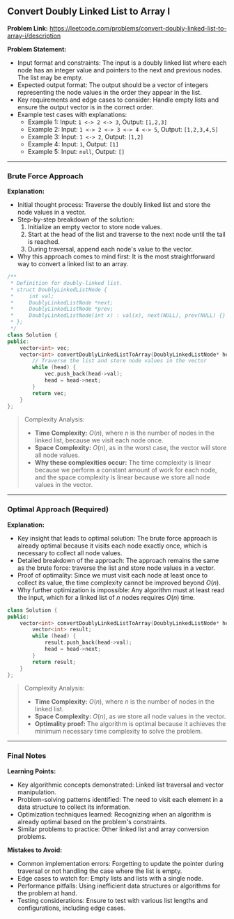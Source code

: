 ## Convert Doubly Linked List to Array I

**Problem Link:** https://leetcode.com/problems/convert-doubly-linked-list-to-array-i/description

**Problem Statement:**
- Input format and constraints: The input is a doubly linked list where each node has an integer value and pointers to the next and previous nodes. The list may be empty.
- Expected output format: The output should be a vector of integers representing the node values in the order they appear in the list.
- Key requirements and edge cases to consider: Handle empty lists and ensure the output vector is in the correct order.
- Example test cases with explanations:
  - Example 1: Input: `1 <-> 2 <-> 3`, Output: `[1,2,3]`
  - Example 2: Input: `1 <-> 2 <-> 3 <-> 4 <-> 5`, Output: `[1,2,3,4,5]`
  - Example 3: Input: `1 <-> 2`, Output: `[1,2]`
  - Example 4: Input: `1`, Output: `[1]`
  - Example 5: Input: `null`, Output: `[]`

---

### Brute Force Approach

**Explanation:**
- Initial thought process: Traverse the doubly linked list and store the node values in a vector.
- Step-by-step breakdown of the solution:
  1. Initialize an empty vector to store node values.
  2. Start at the head of the list and traverse to the next node until the tail is reached.
  3. During traversal, append each node's value to the vector.
- Why this approach comes to mind first: It is the most straightforward way to convert a linked list to an array.

```cpp
/**
 * Definition for doubly-linked list.
 * struct DoublyLinkedListNode {
 *     int val;
 *     DoublyLinkedListNode *next;
 *     DoublyLinkedListNode *prev;
 *     DoublyLinkedListNode(int x) : val(x), next(NULL), prev(NULL) {}
 * };
 */
class Solution {
public:
    vector<int> vec;
    vector<int> convertDoublyLinkedListToArray(DoublyLinkedListNode* head) {
        // Traverse the list and store node values in the vector
        while (head) {
            vec.push_back(head->val);
            head = head->next;
        }
        return vec;
    }
};
```

> Complexity Analysis:
> - **Time Complexity:** $O(n)$, where $n$ is the number of nodes in the linked list, because we visit each node once.
> - **Space Complexity:** $O(n)$, as in the worst case, the vector will store all node values.
> - **Why these complexities occur:** The time complexity is linear because we perform a constant amount of work for each node, and the space complexity is linear because we store all node values in the vector.

---

### Optimal Approach (Required)

**Explanation:**
- Key insight that leads to optimal solution: The brute force approach is already optimal because it visits each node exactly once, which is necessary to collect all node values.
- Detailed breakdown of the approach: The approach remains the same as the brute force: traverse the list and store node values in a vector.
- Proof of optimality: Since we must visit each node at least once to collect its value, the time complexity cannot be improved beyond $O(n)$.
- Why further optimization is impossible: Any algorithm must at least read the input, which for a linked list of $n$ nodes requires $O(n)$ time.

```cpp
class Solution {
public:
    vector<int> convertDoublyLinkedListToArray(DoublyLinkedListNode* head) {
        vector<int> result;
        while (head) {
            result.push_back(head->val);
            head = head->next;
        }
        return result;
    }
};
```

> Complexity Analysis:
> - **Time Complexity:** $O(n)$, where $n$ is the number of nodes in the linked list.
> - **Space Complexity:** $O(n)$, as we store all node values in the vector.
> - **Optimality proof:** The algorithm is optimal because it achieves the minimum necessary time complexity to solve the problem.

---

### Final Notes

**Learning Points:**
- Key algorithmic concepts demonstrated: Linked list traversal and vector manipulation.
- Problem-solving patterns identified: The need to visit each element in a data structure to collect its information.
- Optimization techniques learned: Recognizing when an algorithm is already optimal based on the problem's constraints.
- Similar problems to practice: Other linked list and array conversion problems.

**Mistakes to Avoid:**
- Common implementation errors: Forgetting to update the pointer during traversal or not handling the case where the list is empty.
- Edge cases to watch for: Empty lists and lists with a single node.
- Performance pitfalls: Using inefficient data structures or algorithms for the problem at hand.
- Testing considerations: Ensure to test with various list lengths and configurations, including edge cases.